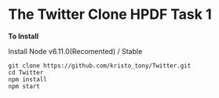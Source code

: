 # The Twitter Clone HPDF Task 1






**To Install**

Install Node v6.11.0(Recomented) / Stable

```shell
git clone https://github.com/kristo_tony/Twitter.git
cd Twitter
npm install
npm start
```
